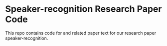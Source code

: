 # Speaker-recognition Research Paper Code
This repo contains code for and related paper text for our research paper speaker-recognition.
